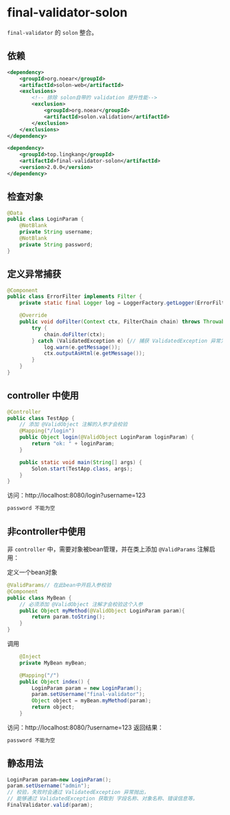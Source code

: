 # final-validator-solon

`final-validator` 的 `solon` 整合。

## 依赖

```xml
<dependency>
    <groupId>org.noear</groupId>
    <artifactId>solon-web</artifactId>
    <exclusions>
        <!-- 排除 solon自带的 validation 提升性能-->
        <exclusion>
            <groupId>org.noear</groupId>
            <artifactId>solon.validation</artifactId>
        </exclusion>
    </exclusions>
</dependency>

<dependency>
    <groupId>top.lingkang</groupId>
    <artifactId>final-validator-solon</artifactId>
    <version>2.0.0</version>
</dependency>
```

## 检查对象

```java
@Data
public class LoginParam {
    @NotBlank
    private String username;
    @NotBlank
    private String password;
}
```

## 定义异常捕获

```java
@Component
public class ErrorFilter implements Filter {
    private static final Logger log = LoggerFactory.getLogger(ErrorFilter.class);

    @Override
    public void doFilter(Context ctx, FilterChain chain) throws Throwable {
        try {
            chain.doFilter(ctx);
        } catch (ValidatedException e) {// 捕获 ValidatedException 异常为校验异常
            log.warn(e.getMessage());
            ctx.outputAsHtml(e.getMessage());
        }
    }
}
```

## controller 中使用

```java
@Controller
public class TestApp {
    // 添加 @ValidObject 注解的入参才会校验
    @Mapping("/login")
    public Object login(@ValidObject LoginParam loginParam) {
        return "ok: " + loginParam;
    }

    public static void main(String[] args) {
        Solon.start(TestApp.class, args);
    }
}
```

访问：http://localhost:8080/login?username=123
```html
password 不能为空
```

## 非controller中使用

非 `controller` 中，需要对象被bean管理，并在类上添加 `@ValidParams` 注解启用：

定义一个bean对象
```java
@ValidParams// 在此bean中开启入参校验
@Component
public class MyBean {
    // 必须添加 @ValidObject 注解才会校验这个入参
    public Object myMethod(@ValidObject LoginParam param){
        return param.toString();
    }
}
```

调用
```java
    @Inject
    private MyBean myBean;

    @Mapping("/")
    public Object index() {
        LoginParam param = new LoginParam();
        param.setUsername("final-validator");
        Object object = myBean.myMethod(param);
        return object;
    }
```

访问：http://localhost:8080/?username=123
返回结果：
```java
password 不能为空
```

## 静态用法

```java
LoginParam param=new LoginParam();
param.setUsername("admin");
// 校验，失败时会通过 ValidatedException 异常抛出，
// 能够通过 ValidatedException 获取到 字段名称、对象名称、错误信息等。
FinalValidator.valid(param);
```
